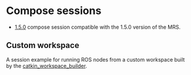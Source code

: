 # Compose sessions

* [1.5.0](./1.5.0) compose session compatible with the 1.5.0 version of the MRS.

## Custom workspace

A session example for running ROS nodes from a custom workspace built by the [catkin_workspace_builder](../catkin_workspace_builder).
